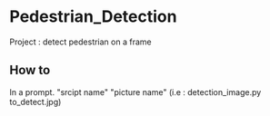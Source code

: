 # Pedestrian_Detection
Project : detect pedestrian on a frame

## How to 
In a prompt. "srcipt name" "picture name" (i.e : detection_image.py to_detect.jpg)


